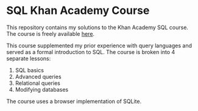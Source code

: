 # SQL Khan Academy Course
This repository contains my solutions to the Khan Academy SQL course. The course is freely available [here](https://www.khanacademy.org/computing/computer-programming/sql).

This course supplemented my prior experience with query languages and served as a formal introduction to SQL. The course is broken into 4 separate lessons:
1. SQL basics
2. Advanced queries
3. Relational queries
4. Modifying databases

The course uses a browser implementation of SQLite.